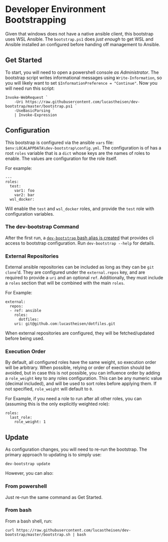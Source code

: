 # Developer Environment Bootstrapping
Given that windows does not have a native ansible client, this bootstrap uses WSL Ansible.  The `bootstrap.ps1` does _just enough_ to get WSL and Ansible installed an configured before handing off management to Ansible.

## Get Started
To start, you will need to open a powershell console _as Administrator_.  The bootstrap script writes informational messages using `Write-Information`, so you will likely want to set `$InformationPreference = "Continue"`.  Now you will need run this script:
```
Invoke-WebRequest `
    -Uri https://raw.githubusercontent.com/lucastheisen/dev-bootstrap/master/bootstrap.ps1 `
    -UseBasicParsing `
    | Invoke-Expression
```

## Configuration
This bootstrap is configured via the ansible `vars` file: `$env:LOCALAPPDATA\dev-bootstrap\config.yml`.  The configuration is of has a root `roles` variable that is a `dict` whose keys are the names of roles to enable.  The values are configuration for the role itself.

For example:
```
---
roles:
  test:
    var1: foo
    var2: bar
  wsl_docker:
```
Will enable the `test` and `wsl_docker` roles, and provide the `test` role with configuration variables.

### The dev-bootstrap Command
After the first run, a [`dev-bootstrap` bash alias is created](roles/devbootstrap/templates/dev-bootstrap.sh#L8) that provides cli access to bootstrap configuration.  Run `dev-bootstrap --help` for details.

### External Repositories
External ansible repositories can be included as long as they can be `git clone`'d.  They are configured under the `external.repos` key, and are required to provide a `uri` and an optional `ref`.  Additionally, they must include a `roles` section that will be combined with the main `roles`.

For Example:
```
external:
  repos:
  - ref: ansible
    roles:
      dotfiles:
    uri: git@github.com:lucastheisen/dotfiles.git
```

When external repositories are configured, they will be fetched/updated before being used.

### Execution Order
By default, all configured roles have the same weight, so execution order will be arbitrary.  When possible, relying or order of exection should be avoided, but in case this is not possible, you can influence order by adding a `role_weight` key to any roles configuration.  This can be any numeric value (decimal included), and will be used to sort roles before applying them.  If not specified, `role_weight` will default to `0`.

For Example, if you need a role to run after all other roles, you can (assuming this is the only explicitly weighted role):
```
roles:
  last_role:
    role_weight: 1
```

## Update
As configuration changes, you will need to re-run the bootstrap.  The primary approach to updating is to simply use:
```
dev-bootstrap update
```
However, you can also:

### From powershell
Just re-run the same command as Get Started.

### From bash
From a bash shell, run:
```
curl https://raw.githubusercontent.com/lucastheisen/dev-bootstrap/master/bootstrap.sh | bash
```
